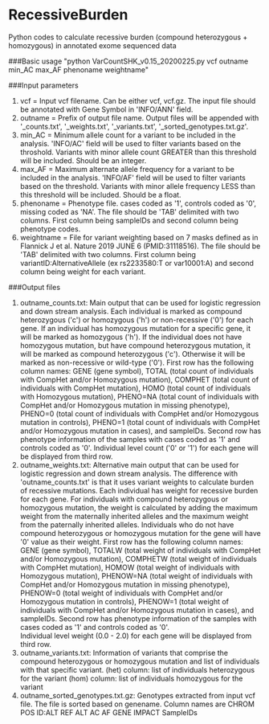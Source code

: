 # RecessiveBurden
Python codes to calculate recessive burden (compound heterozygous + homozygous) in annotated exome sequenced data

###Basic usage
"python VarCountSHK_v0.15_20200225.py vcf outname min_AC max_AF phenoname weightname"

###Input parameters
1) vcf     = Input vcf filename. Can be either vcf, vcf.gz.
          The input file should be annotated with Gene Symbol in 'INFO/ANN' field.
2) outname = Prefix of output file name.
          Output files will be appended with '_counts.txt', '_weights.txt', '_variants.txt', '_sorted_genotypes.txt.gz'.
3) min_AC  = Minimum allele count for a variant to be included in the analysis.
          'INFO/AC' field will be used to filter variants based on the throshold.
          Variants with minor allele count GREATER than this threshold will be included.
          Should be an integer.
4) max_AF  = Maximum alternate allele frequency for a variant to be included in the analysis.
          'INFO/AF' field will be used to filter variants based on the threshold.
          Variants with minor allele frequency LESS than this threshold will be included.
          Should be a float.
5) phenoname = Phenotype file. cases coded as '1', controls coded as '0', missing coded as 'NA'.
          The file should be 'TAB' delimited with two columns. 
          First column being sampleIDs and second column being phenotype codes.
6) weightname = File for variant weighting based on 7 masks defined as in Flannick J et al. Nature 2019 JUNE 6 (PMID:31118516).
          The file should be 'TAB' delimited with two columns. 
          First column being variantID:AlternativeAllele (ex rs2233580:T or var10001:A) and second column being weight for each variant.
          
###Output files
1) outname_counts.txt: 
        Main output that can be used for logistic regression and down stream analysis.
        Each individual is marked as compound heterozygous ('c') or homozygous ('h') or non-recessive ('0') for each gene.
        If an individual has homozygous mutation for a specific gene, it will be marked as homozygous ('h'). 
        If the individual does not have homozygous mutation, but have compound heterozygous mutation, it will be marked as compound heterozygous ('c').
        Otherwise it will be marked as non-recessive or wild-type ('0').
        First row has the following column names:
        GENE (gene symbol), TOTAL (total count of individuals with CompHet and/or Homozygous mutation),
        COMPHET (total count of individuals with CompHet mutation), HOMO (total count of individuals with Homozygous mutation), 
        PHENO=NA (total count of individuals with CompHet and/or Homozygous mutation in missing phenotype),
        PHENO=0 (total count of individuals with CompHet and/or Homozygous mutation in controls),
        PHENO=1 (total count of individuals with CompHet and/or Homozygous mutation in cases), and
        sampleIDs. 
        Second row has phenotype information of the samples with cases coded as '1' and controls coded as '0'.
        Individual level count ('0' or '1') for each gene will be displayed from third row.
2) outname_weights.txt: 
        Alternative main output that can be used for logistic regression and down stream analysis.
        The difference with 'outname_counts.txt' is that it uses variant weights to calculate burden of recessive mutations.
        Each individual has weight for recessive burden for each gene.
        For individuals with compound heterozygous or homozygous mutation, the weight is calculated by 
        adding the maximum weight from the maternally inherited alleles and the maximum weight from the paternally inherited alleles.
        Individuals who do not have compound heterozygous or homozygous mutation for the gene will have '0' value as their weight.
        First row has the following column names:
        GENE (gene symbol), TOTALW (total weight of individuals with CompHet and/or Homozygous mutation),
        COMPHETW (total weight of individuals with CompHet mutation), HOMOW (total weight of individuals with Homozygous mutation), 
        PHENOW=NA (total weight of individuals with CompHet and/or Homozygous mutation in missing phenotype),
        PHENOW=0 (total weight of individuals with CompHet and/or Homozygous mutation in controls),
        PHENOW=1 (total weight of individuals with CompHet and/or Homozygous mutation in cases), and
        sampleIDs. 
        Second row has phenotype information of the samples with cases coded as '1' and controls coded as '0'.  
        Individual level weight (0.0 - 2.0) for each gene will be displayed from third row.
3) outname_variants.txt: 
        Information of variants that comprise the compound heterozygous or homozygous mutation 
        and list of individuals with that specific variant.
        (het) column: list of individuals heterozygous for the variant
        (hom) column: list of individuals homozygous for the variant
4) outname_sorted_genotypes.txt.gz: 
        Genotypes extracted from input vcf file. The file is sorted based on genename.
        Column names are CHROM POS ID:ALT REF ALT AC AF GENE IMPACT SampleIDs
